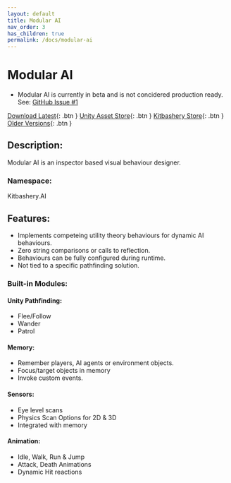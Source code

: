 ```yaml
---
layout: default
title: Modular AI
nav_order: 3
has_children: true
permalink: /docs/modular-ai
---
```


# Modular AI
* Modular AI is currently in beta and is not concidered production ready. See: [GitHub Issue #1](https://github.com/Kitbashery/Modular-AI/issues/1)

[Download Latest](https://github.com/Kitbashery/Modular-AI/releases/download/Latest/Kitbashery_ModularAI.unitypackage){: .btn }
[Unity Asset Store](https://kitbashery.com/coming-soon){: .btn }
[Kitbashery Store](https://kitbashery.com/coming-soon){: .btn }
[Older Versions](https://github.com/Kitbashery/Modular-AI/releases){: .btn }

## Description:
Modular AI is an inspector based visual behaviour designer.

### Namespace:
Kitbashery.AI

## Features:
* Implements competeing utility theory behaviours for dynamic AI behaviours.
* Zero string comparisons or calls to reflection.
* Behaviours can be fully configured during runtime.
* Not tied to a specific pathfinding solution.

### Built-in Modules:

#### Unity Pathfinding:
* Flee/Follow
* Wander
* Patrol

#### Memory:
* Remember players, AI agents or environment objects.
* Focus/target objects in memory
* Invoke custom events.

#### Sensors:
* Eye level scans
* Physics Scan Options for 2D & 3D
* Integrated with memory

#### Animation:
* Idle, Walk, Run & Jump
* Attack, Death Animations
* Dynamic Hit reactions
